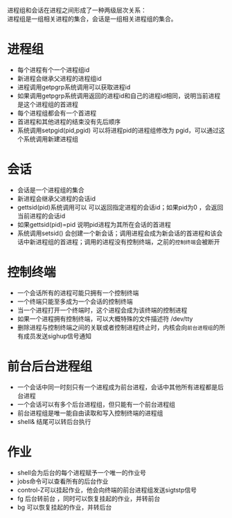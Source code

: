 进程组和会话在进程之间形成了一种两级层次关系：  
进程组是一组相关进程的集合，会话是一组相关进程组的集合。

# 进程组

- 每个进程有个一个进程组id
- 新进程会继承父进程的进程组id
- 进程调用getpgrp系统调用可以获取进程id
- 如果调用getpgrp系统调用返回的进程id和自己的进程id相同，说明当前进程是这个进程组的首进程
- 每个进程组都会有一个首进程
- 首进程和其他进程的结束没有先后顺序
- 系统调用setpgid(pid,pgid) 可以将进程pid的进程组修改为 pgid，可以通过这个系统调用新建进程组

# 会话

- 会话是一个进程组的集合
- 新进程会继承父进程的会话id
- gettsid(pid)系统调用可以 可以返回指定进程的会话id；如果pid为0 ，会返回当前进程的会话id
- 如果gettsid(pid)=pid 说明pid进程为其所在会话的首进程
- 系统调用setsid() 会创建一个新会话；调用进程会成为新会话的首进程和该会话中新进程组的首进程；调用的进程没有控制终端，之前的`控制终端`会被断开
# 控制终端
- 一个会话所有的进程可能只拥有一个控制终端
- 一个终端只能至多成为一个会话的控制终端
- 当一个进程打开一个终端时，这个进程会成为该终端的控制进程
- 如果一个进程拥有控制终端，可以大概特殊的文件描述符 /dev/tty
- 删除进程与控制终端之间的关联或者控制进程终止时，内核会向`前台进程组`的所有成员发送sighup信号通知


# 前台后台进程组
- 一个会话中同一时刻只有一个进程成为前台进程，会话中其他所有进程都是后台进程
- 一个会话可以有多个后台进程组，但只能有一个前台进程组
- 前台进程组是唯一能自由读取和写入控制终端的进程组
- shell& 结尾可以转后台执行
# 作业
- shell会为后台的每个进程赋予一个唯一的作业号
- jobs命令可以查看所有的后台作业
- control-Z可以挂起作业，他会向终端的前台进程组发送sigtstp信号
- fg 后台转前台 ，同时可以恢复挂起的作业，并转前台
- bg 可以恢复挂起的作业，并转后台